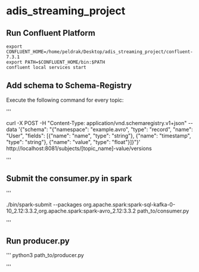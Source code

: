 # adis_streaming_project

## Run Confluent Platform

```
export CONFLUENT_HOME=/home/peldrak/Desktop/adis_streaming_project/confluent-7.3.1
export PATH=$CONFLUENT_HOME/bin:$PATH
confluent local services start

```

## Add schema to Schema-Registry
Execute the following command for every topic:

'''

curl -X POST -H "Content-Type: application/vnd.schemaregistry.v1+json" --data
'{"schema": "{\"namespace\": \"example.avro\", \"type\": \"record\", \"name\": \"User\",
\"fields\": [{\"name\": \"name\", \"type\": \"string\"}, {\"name\": \"timestamp\", \"type\": \"string\"},
{\"name\": \"value\", \"type\": \"float\"}]}"}' http://localhost:8081/subjects/[topic_name]-value/versions

'''

## Submit the consumer.py in spark

'''

./bin/spark-submit --packages org.apache.spark:spark-sql-kafka-0-10_2.12:3.3.2,org.apache.spark:spark-avro_2.12:3.3.2  path_to/consumer.py

'''

## Run producer.py

'''
python3 path_to/producer.py

'''
